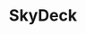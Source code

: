 ---
title: SkyDeck
image: "/assets/img/resources/skydeck.jpg"
description: Interdisciplinary platform of support and mentorship from strong network of industry experts. They also have a large and active network of investors, who attend the Demo Day at the end of each cohort session
categories:
  - Incubator
link: www.skydeck.berkeley.edu
---